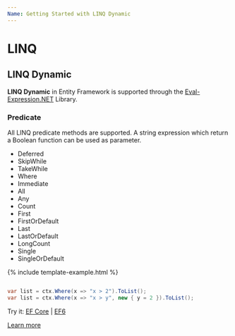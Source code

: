 ```yaml
---
Name: Getting Started with LINQ Dynamic
---
```


# LINQ

## LINQ Dynamic

**LINQ Dynamic** in Entity Framework is supported through the [Eval-Expression.NET](https://eval-expression.net/) Library.

### Predicate

All LINQ predicate methods are supported. A string expression which return a Boolean function can be used as parameter.

 - Deferred
 - SkipWhile
 - TakeWhile
 - Where
 - Immediate
 - All
 - Any
 - Count
 - First
 - FirstOrDefault
 - Last
 - LastOrDefault
 - LongCount
 - Single
 - SingleOrDefault


{% include template-example.html %} 
```csharp

var list = ctx.Where(x => "x > 2").ToList();
var list = ctx.Where(x => "x > y", new { y = 2 }).ToList();

```
Try it: [EF Core](https://dotnetfiddle.net/96FCM6) | [EF6](https://dotnetfiddle.net/iSnS3l)

[Learn more](/linq-dynamic)
